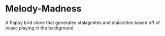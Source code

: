 # Melody-Madness
A flappy bird clone that generates stalagmites and stalactites based off of music playing in the background. 
